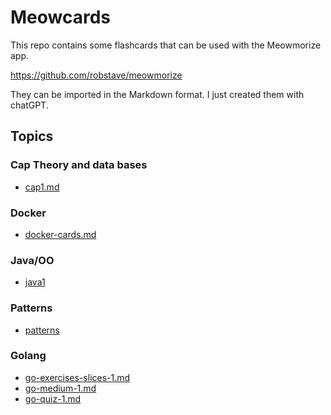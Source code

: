 # Meowcards

This repo contains some flashcards that can be used with the Meowmorize app.

https://github.com/robstave/meowmorize

They can be imported in the Markdown format.   I just created them with chatGPT.  


## Topics

### Cap Theory and data bases

- [cap1.md](cards/cap/cap1.md)

### Docker

- [docker-cards.md](cards/docker/docker-cards.md)

### Java/OO

- [java1](cards/java-oo/oo-quizcards1.md)


### Patterns

- [patterns](cards/patterns/patterns1.md)

### Golang

- [go-exercises-slices-1.md](cards/go/go-exercises-slices-1.md)
- [go-medium-1.md](cards/go/go-medium-1.md)
- [go-quiz-1.md](cards/go/go-quiz-1.md)